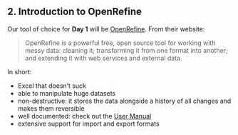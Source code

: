 ## 2. Introduction to OpenRefine

Our tool of choice for **Day 1** will be [OpenRefine](https://openrefine.org/). From their website: 

>OpenRefine is a powerful free, open source tool for working with messy data: cleaning it; transforming it from one format into another; and extending it with web services and external data.

In short:

- Excel that doesn’t suck
- able to manipulate huge datasets
- non-destructive: it stores the data alongside a history of all changes and makes them reversible
- well documented: check out the [User Manual](https://openrefine.org/docs)
- extensive support for import and export formats